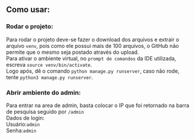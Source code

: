
## Como usar:
### Rodar o projeto:
Para rodar o projeto deve-se fazer o download dos arquivos e extrair o arquivo `venv`, pois como ele possui mais de 100 arquivos, o GitHub não permite que o mesmo seja postado através do upload.<br>
Para ativar o ambiente virtual, no `prompt de comandos` da IDE utilizada, escreva `source venv/bin/activate`.<br>
Logo após, dê o comando `python manage.py runserver`, caso não rode, tente `python3 manage.py runserver`.<br>
### Abrir ambiente do admin:
Para entrar na area de admin, basta colocar o IP que foi retornado na barra de pesquisa seguido por `/admin`<br>
Dados de login:<br>
Usuário:`admin`<br>
Senha:`admin`<br>

